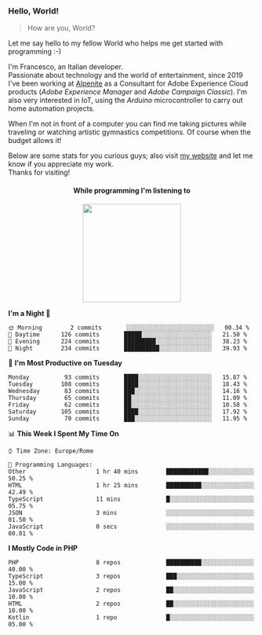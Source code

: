 ### Hello, World!

> How are you, World?

Let me say hello to my fellow World who helps me get started with programming :-)

I'm Francesco, an Italian developer.  
Passionate about technology and the world of entertainment, since 2019 I've been working at [Alpenite](https://www.alpenite.com) as a Consultant for Adobe Experience Cloud products (*Adobe Experience Manager* and *Adobe Campaign Classic*). I'm also very interested in IoT, using the *Arduino* microcontroller to carry out home automation projects.

When I'm not in front of a computer you can find me taking pictures while traveling or watching artistic gymnastics competitions. Of course when the budget allows it!

Below are some stats for you curious guys; also visit [my website](https://www.francescorega.eu) and let me know if you appreciate my work.  
Thanks for visiting!

<div align="center">
  <h4>While programming I'm listening to</h4>
  <a href="https://apps.francescorega.eu/now-playing/11147232609" target="_blank"><img src="https://apps.francescorega.eu/now-playing/11147232609" width="200"></a>
</div>

<!--START_SECTION:waka-->
**I'm a Night 🦉** 

```text
🌞 Morning        2 commits       ░░░░░░░░░░░░░░░░░░░░░░░░░   00.34 % 
🌆 Daytime      126 commits       █████░░░░░░░░░░░░░░░░░░░░   21.50 % 
🌃 Evening      224 commits       █████████░░░░░░░░░░░░░░░░   38.23 % 
🌙 Night        234 commits       ██████████░░░░░░░░░░░░░░░   39.93 % 

```
📅 **I'm Most Productive on Tuesday** 

```text
Monday          93 commits       ████░░░░░░░░░░░░░░░░░░░░░   15.87 % 
Tuesday        108 commits       ████░░░░░░░░░░░░░░░░░░░░░   18.43 % 
Wednesday       83 commits       ███░░░░░░░░░░░░░░░░░░░░░░   14.16 % 
Thursday        65 commits       ██░░░░░░░░░░░░░░░░░░░░░░░   11.09 % 
Friday          62 commits       ██░░░░░░░░░░░░░░░░░░░░░░░   10.58 % 
Saturday       105 commits       ████░░░░░░░░░░░░░░░░░░░░░   17.92 % 
Sunday          70 commits       ███░░░░░░░░░░░░░░░░░░░░░░   11.95 % 

```


📊 **This Week I Spent My Time On** 

```text
⌚︎ Time Zone: Europe/Rome

💬 Programming Languages: 
Other                    1 hr 40 mins        ████████████░░░░░░░░░░░░░   50.25 % 
HTML                     1 hr 25 mins        ██████████░░░░░░░░░░░░░░░   42.49 % 
TypeScript               11 mins             █░░░░░░░░░░░░░░░░░░░░░░░░   05.75 % 
JSON                     3 mins              ░░░░░░░░░░░░░░░░░░░░░░░░░   01.50 % 
JavaScript               0 secs              ░░░░░░░░░░░░░░░░░░░░░░░░░   00.01 % 

```

**I Mostly Code in PHP** 

```text
PHP                      8 repos             ██████████░░░░░░░░░░░░░░░   40.00 % 
TypeScript               3 repos             ███░░░░░░░░░░░░░░░░░░░░░░   15.00 % 
JavaScript               2 repos             ██░░░░░░░░░░░░░░░░░░░░░░░   10.00 % 
HTML                     2 repos             ██░░░░░░░░░░░░░░░░░░░░░░░   10.00 % 
Kotlin                   1 repo              █░░░░░░░░░░░░░░░░░░░░░░░░   05.00 % 

```



<!--END_SECTION:waka-->
